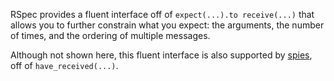 RSpec provides a fluent interface off of `expect(...).to receive(...)` that allows you to
further constrain what you expect: the arguments, the number of times, and the ordering of
multiple messages.

Although not shown here, this fluent interface is also supported by [spies](../basics/spies), off of
`have_received(...)`.
